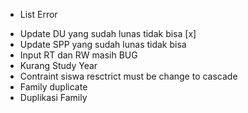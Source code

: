 * List Error
- Update DU yang sudah lunas tidak bisa [x]
- Update SPP yang sudah lunas tidak bisa 
- Input RT dan RW masih BUG
- Kurang Study Year
- Contraint siswa resctrict must be change to cascade
- Family duplicate 
- Duplikasi Family
